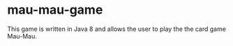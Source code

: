 # mau-mau-game

This game is written in Java 8 and allows the user to play the the card game Mau-Mau.